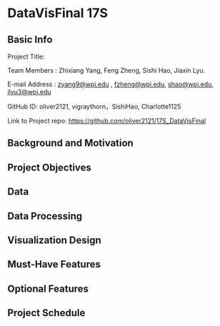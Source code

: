 
# DataVisFinal 17S

## Basic Info

Project Title:

Team Members : Zhixiang Yang, Feng Zheng, Sishi Hao, Jiaxin Lyu.

E-mail Address : zyang9@wpi.edu , fzheng@wpi.edu, shao@wpi.edu, jlyu3@wpi.edu

GitHub ID: oliver2121, vigraythorn，SishiHao, Charlotte1125

Link to Project repo: https://github.com/oliver2121/17S_DataVisFinal

## Background and Motivation

## Project Objectives

## Data

## Data Processing


## Visualization Design

## Must-Have Features

## Optional Features

## Project Schedule
